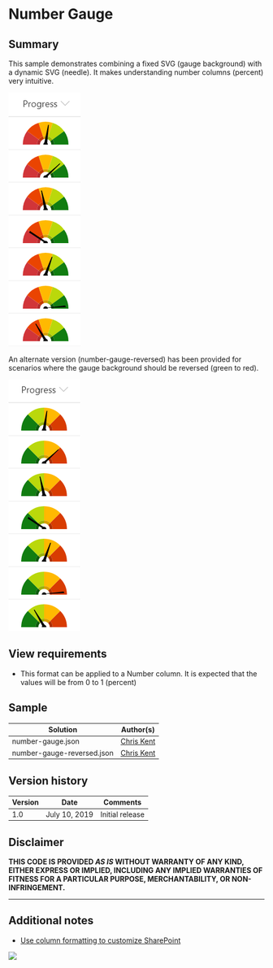 # Number Gauge

## Summary
This sample demonstrates combining a fixed SVG (gauge background) with a dynamic SVG (needle). It makes understanding number columns (percent) very intuitive.

![screenshot](./assets/screenshot.png)

An alternate version (number-gauge-reversed) has been provided for scenarios where the gauge background should be reversed (green to red).

![screenshot reversed](./assets/screenshotReversed.png)

## View requirements
- This format can be applied to a Number column. It is expected that the values will be from 0 to 1 (percent)

## Sample

Solution|Author(s)
--------|---------
number-gauge.json | [Chris Kent](https://twitter.com/thechriskent)
number-gauge-reversed.json | [Chris Kent](https://twitter.com/thechriskent)

## Version history

Version|Date|Comments
-------|----|--------
1.0|July 10, 2019|Initial release

## Disclaimer
**THIS CODE IS PROVIDED *AS IS* WITHOUT WARRANTY OF ANY KIND, EITHER EXPRESS OR IMPLIED, INCLUDING ANY IMPLIED WARRANTIES OF FITNESS FOR A PARTICULAR PURPOSE, MERCHANTABILITY, OR NON-INFRINGEMENT.**

---

## Additional notes

- [Use column formatting to customize SharePoint](https://docs.microsoft.com/en-us/sharepoint/dev/declarative-customization/column-formatting)

<img src="https://pnptelemetry.azurewebsites.net/sp-dev-list-formatting/column-samples/number-gauge" />